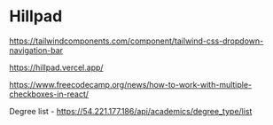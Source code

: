 # Hillpad
https://tailwindcomponents.com/component/tailwind-css-dropdown-navigation-bar

https://hillpad.vercel.app/

https://www.freecodecamp.org/news/how-to-work-with-multiple-checkboxes-in-react/


Degree list - https://54.221.177.186/api/academics/degree_type/list
